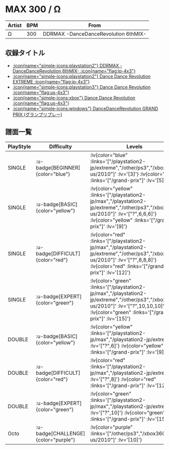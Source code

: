 # MAX 300 / Ω

|Artist|BPM|From|
|------|---|----|
|Ω|300|DDRMAX -DanceDanceRevolution 6thMIX-|

## 収録タイトル

- [ :icon{name="simple-icons:playstation2"} DDRMAX -DanceDanceRevolution 6thMIX- :icon{name="flag:jp-4x3"} ](/playstation2-jp/max)
- [ :icon{name="simple-icons:playstation2"} Dance Dance Revolution EXTREME :icon{name="flag:jp-4x3"} ](/playstation2-jp/extreme)
- [ :icon{name="simple-icons:playstation3"} Dance Dance Revolution :icon{name="flag:us-4x3"} ](/other/ps3)
- [ :icon{name="simple-icons:xbox"} Dance Dance Revolution :icon{name="flag:us-4x3"} ](/xbox360-us/2010)
- [ :icon{name="simple-icons:windows"} DanceDanceRevolution GRAND PRIX (グランプリプレー)](/grand-prix)

## 譜面一覧

|PlayStyle|Difficulty|Levels|Notes|Movie|
|---------|----------|------|-----|-----|
|SINGLE| :u-badge[BEGINNER]{color="blue"} | :lv{color="blue" :links='["/playstation2-jp/extreme","/other/ps3","/xbox360-us/2010"]' :lv='[3]'}  :lv{color="blue" :links='["/grand-prix"]' :lv='[5]'} |85/0||
|SINGLE| :u-badge[BASIC]{color="yellow"} | :lv{color="yellow" :links='["/playstation2-jp/max","/playstation2-jp/extreme","/other/ps3","/xbox360-us/2010"]' :lv='["?",6,6,6]'}  :lv{color="yellow" :links='["/grand-prix"]' :lv='[9]'} |264/2||
|SINGLE| :u-badge[DIFFICULT]{color="red"} | :lv{color="red" :links='["/playstation2-jp/max","/playstation2-jp/extreme","/other/ps3","/xbox360-us/2010"]' :lv='["?",8,8,8]'}  :lv{color="red" :links='["/grand-prix"]' :lv='[12]'} |373/35||
|SINGLE| :u-badge[EXPERT]{color="green"} | :lv{color="green" :links='["/playstation2-jp/max","/playstation2-jp/extreme","/other/ps3","/xbox360-us/2010"]' :lv='["?",10,10,10]'}  :lv{color="green" :links='["/grand-prix"]' :lv='[15]'} |555/2||
|DOUBLE| :u-badge[BASIC]{color="yellow"} | :lv{color="yellow" :links='["/playstation2-jp/max","/playstation2-jp/extreme"]' :lv='["?",6]'}  :lv{color="yellow" :links='["/grand-prix"]' :lv='[9]'} |263/8||
|DOUBLE| :u-badge[DIFFICULT]{color="red"} | :lv{color="red" :links='["/playstation2-jp/max","/playstation2-jp/extreme"]' :lv='["?",8]'}  :lv{color="red" :links='["/grand-prix"]' :lv='[12]'} |347/5||
|DOUBLE| :u-badge[EXPERT]{color="green"} | :lv{color="green" :links='["/playstation2-jp/max","/playstation2-jp/extreme"]' :lv='["?",10]'}  :lv{color="green" :links='["/grand-prix"]' :lv='[15]'} |485/2||
|Octo| :u-badge[CHALLENGE]{color="purple"} | :lv{color="purple" :links='["/other/ps3","/xbox360-us/2010"]' :lv='[10]'} |||
